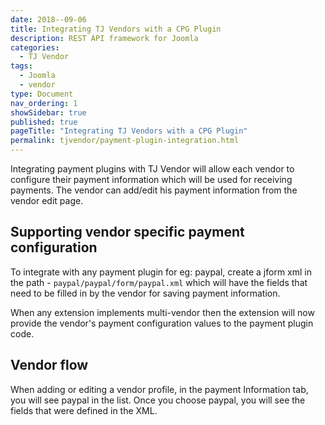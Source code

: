 ```yaml
---
date: 2018--09-06
title: Integrating TJ Vendors with a CPG Plugin
description: REST API framework for Joomla
categories:
  - TJ Vendor
tags:
  - Joomla
  - vendor
type: Document
nav_ordering: 1
showSidebar: true
published: true
pageTitle: "Integrating TJ Vendors with a CPG Plugin"
permalink: tjvendor/payment-plugin-integration.html
---
```

Integrating payment plugins with TJ Vendor will allow each vendor to configure their payment information which will be used for receiving payments. The vendor can add/edit his payment information from the vendor edit page. 

## Supporting vendor specific payment configuration
To integrate with any payment plugin for eg: paypal, create a jform xml in the path - `paypal/paypal/form/paypal.xml` which will have the fields that need to be filled in by the vendor for saving payment information.

When any extension implements multi-vendor then the extension will now provide the vendor's payment configuration values to the payment plugin code. 

## Vendor flow
When adding or editing a vendor profile, in the payment Information tab, you will see paypal in the list. Once you choose paypal, you will see the fields that were defined in the XML.

